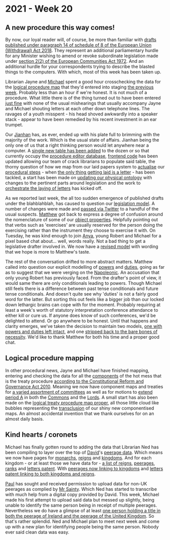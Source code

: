 # 2021 - Week 20

## A new procedure this way comes!

By now, our loyal reader will, of course, be more than familiar with [drafts published under paragraph 14 of schedule of 8 of the European Union (Withdrawal) Act 2018](https://www.legislation.gov.uk/ukpga/2018/16/schedule/8/enacted#schedule-8-paragraph-14). They represent an additional parliamentary hurdle for any Minister wishing to amend or revoke subordinate legislation made under [section 2(2) of the European Communities Act 1972](https://www.legislation.gov.uk/ukpga/1972/68/section/2/2020-01-31#section-2-2). And an additional hurdle for your correspondents trying to describe the blasted things to the computers. With which, most of this week has been taken up.

Librarian Jayne and [Michael](https://twitter.com/fantasticlife) spent a good hour crosschecking the  data for the [logical procedure map](https://ukparliament.github.io/ontologies/procedure/flowcharts/published-drafts-under-euwa/logic-gates/published-drafts-under-euwa.pdf) that they'd entered into staging [the previous week](https://ukparliament.github.io/ontologies/meta/weeknotes/2021/19/). Probably less than an hour if we're honest. It is not much of a procedure. What little there is of the thing turned out to have been entered [just fine](https://trello.com/c/CUY4soyO/21-check-step-type-procedure-in-staging) with none of the usual mishearings that usually accompany Jayne and Michael shouting letters at each other down telephone lines. The ravages of a youth misspent - his head shoved awkwardly into a speaker stack - appear to have been remedied by his recent investment in an ear trumpet.

Our [Jianhan](https://twitter.com/jianhanzhu) has, as ever, ended up with his plate full to brimming with the majority of the work. Which is the usual state of affairs. Jianhan being the only one of us that a right thinking person would let anywhere near a computer. A [single new table has been added](https://trello.com/c/ZtzHLR02/1-new-table-in-editor-database-for-published-drafts) to the dozen or so that currently occupy the [procedure editor database](https://github.com/ukparliament/ontologies/blob/master/procedure/meta/editor/schema.png), [frontend code](https://trello.com/c/qu14MVE8/15-interface-to-populate-published-drafts-in-procedure-editor-database) has been updated allowing our team of crack librarians to populate said table, the thorny question of how we map from our laid papers system to [actualise](https://ukparliament.github.io/ontologies/procedure/procedure-ontology.html#d4e308) our [procedural steps](https://ukparliament.github.io/ontologies/procedure/procedure-ontology.html#d4e175) - when [the only thing getting laid is a letter](https://trello.com/c/xrmeh1VZ/4-how-do-we-deal-with-the-letter-being-laid-but-not-the-paper) - has been tackled, a start has been made on [updating our physical ontology](https://trello.com/c/Jrysyf83/7-add-published-drafts-to-physical-ontology) with changes to the pertinent parts around legislation and the work to [orchestrate the laying of letters](https://trello.com/c/PKOM0nRl/8-adjust-orchestration-to-pull-in-published-drafts) has kicked off.

As we reported last week, the all too sudden emergence of published drafts under the blahblahblah, has caused to question our [legislation model](https://ukparliament.github.io/ontologies/legislation/legislation-ontology.html). A number of changes were made and [passed via Twitter](https://twitter.com/fantasticlife/status/1392802543357603842) to a handful of the usual suspects. [Matthew](https://twitter.com/mattwadd) got back to express a degree of confusion around the nomenclature of some of our [object properties](https://www.w3.org/TR/owl-ref/#ObjectProperty-def). Helpfully pointing out that verbs such as 'exercises' are usually reserved for the person doing the exercising rather than the instrument they choose to exercise it with. On Tuesday, he was kind enough to join [Anya](https://twitter.com/bitten_), young Robert and Michael for a pixel based chat about... well, words really. Not a bad thing to get a legislative drafter involved in. We now have a [revised model](https://ukparliament.github.io/ontologies/legislation/power-duty-decant/legislation-ontology.html) with wording that we hope is more to Matthew's taste.

The rest of the conversation drifted to more abstract matters. Matthew called into question our explicit modelling of [powers](https://ukparliament.github.io/ontologies/legislation/power-duty-decant/legislation-ontology.html#d4e168) and [duties](https://ukparliament.github.io/ontologies/legislation/power-duty-decant/legislation-ontology.html#d4e275), going as far as to suggest that we were verging on the [Napoleonic](https://en.wikipedia.org/wiki/Napoleonic_Code). An accusation that only young Robert has previously faced. From the drafter's point of view, it would same there are only conditionals leading to powers. Though Michael still feels there is a difference between past tense conditionals and future tense conditionals. And doesn't quite see why 'duties' is not a fairly good word for the latter. But sorting this out feels like a bigger job than our locked down lethargic brains can cope with for the moment. Probably requiring at least a week's worth of statutory interpretation conference attendance to either kill or cure us. If anyone does know of such conferences, we'd be delighted to attend. Or go anywhere to be honest. Until that happens and clarity emerges, we've taken the decision to maintain two models, [one with powers and duties left intact](https://ukparliament.github.io/ontologies/legislation/power-duty-decant/legislation-ontology.html), and one [stripped back to the bare bones of necessity](https://ukparliament.github.io/ontologies/legislation/legislation-ontology.html). We'd like to thank Matthew for both his time and a proper good chat.

## Logical procedure mapping

In other procedural news, Jayne and Michael have finished mapping, entering and checking the data for all the [components](https://github.com/ukparliament/ontologies/tree/master/procedure/flowcharts/crag-treaties/logic-gates/components) of the hot mess that is the treaty procedure [according to the Constitutional Reform and Governance Act 2010](https://www.legislation.gov.uk/ukpga/2010/25/part/2). Meaning we now have component maps and treaties for [a varied assortment of committees](https://trello.com/c/Jao1oZtH/18-remap-crag-treaty-committees) as well as for motions to [extend period A](https://www.legislation.gov.uk/ukpga/2010/25/part/2#section-21-1) in both the [Commons](https://trello.com/c/mtumLVqM/132-commons-motion-extend) and the [Lords](https://trello.com/c/VsHLN1LA/133-lords-motion-extend). A small start has also been made on the [logical treaty procedure map proper](https://ukparliament.github.io/ontologies/procedure/flowcharts/crag-treaties/logic-gates/crag-treaties.pdf), all those little cloud like bubbles representing the [transclusion](https://en.wikipedia.org/wiki/Transclusion) of our shiny new componentised maps. An almost accidental invention that we thank ourselves for on an almost daily basis.

## Kind hearts / coronets

Michael has finally gotten round to adding the data that Librarian Ned has been compiling to layer over the top of [David](https://twitter.com/clerkly)'s [peerage data](https://api.parliament.uk/peerages). Which means we now have pages for [monarchs](https://api.parliament.uk/peerages/monarchs), [reigns](https://api.parliament.uk/peerages/reigns) and [kingdoms](https://api.parliament.uk/peerages/kingdoms). And for each kingdom - or at least those we have data for - [a list of reigns](https://api.parliament.uk/peerages/kingdoms/3/reigns), [peerages](https://api.parliament.uk/peerages/kingdoms/3/peerages/a-z/a), [ranks](https://api.parliament.uk/peerages/kingdoms/3/ranks) and [letters patent](https://api.parliament.uk/peerages/kingdoms/3/letters-patent). With [peerages now linking to kingdoms](https://api.parliament.uk/peerages/peerages/3120) and [letters patent linking to both kingdoms and reigns](https://api.parliament.uk/peerages/letters-patent/2946).

[Paul](https://twitter.com/pseaward1) has sought and received permission to upload data for non-UK peerages as complied by [Mr Sainty](https://en.wikipedia.org/wiki/John_Sainty_(civil_servant)). Which Ned has started to transcribe with much help from a digital copy provided by David. This week, Michael made his first attempt to upload said data but messed up slightly, being unable to identify the same person being in receipt of multiple peerages. Nevertheless we do have a glimpse of at least [one person holding a title in both the peerage of Ireland and the peerage of the United Kingdom](https://api.parliament.uk/peerages/people/279). So that's rather splendid. Ned and Michael plan to meet next week and come up with a new plan for identifying people being the same person. Nobody ever said clean data was easy.
